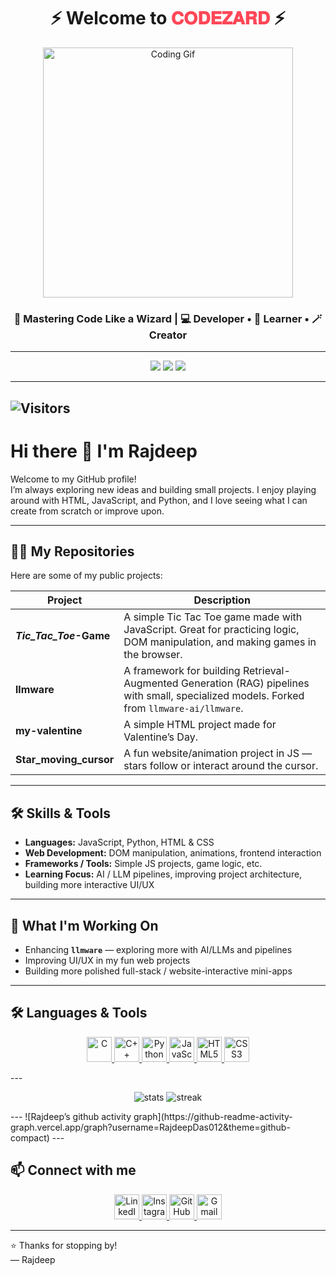 <!-- Header with GIF -->
<!-- CODEZARD Profile Header -->
<h1 align="center">⚡ Welcome to <span style="color:#ff4757;">𝐂𝐎𝐃𝐄𝐙𝐀𝐑𝐃</span> ⚡</h1>

<p align="center">
  <img src="https://media.giphy.com/media/qgQUggAC3Pfv687qPC/giphy.gif" width="400" alt="Coding Gif">
</p>

<h3 align="center">🚀 Mastering Code Like a Wizard | 💻 Developer • 🌱 Learner • 🪄 Creator</h3>

---

<!-- Stylish Badges -->
<p align="center">
  <img src="https://img.shields.io/badge/CODEZARD-%F0%9F%92%BB-blueviolet?style=for-the-badge&logo=github" />
  <img src="https://img.shields.io/badge/Web%20Dev-%E2%9C%A8-green?style=for-the-badge&logo=javascript" />
  <img src="https://img.shields.io/badge/AI%20Explorer-%F0%9F%94%AE-orange?style=for-the-badge&logo=python" />
</p>


---
![Visitors](https://komarev.com/ghpvc/?username=RajdeepDas012&color=blue)
---


# Hi there 👋 I'm Rajdeep 
Welcome to my GitHub profile!  
I’m always exploring new ideas and building small projects. I enjoy playing around with HTML, JavaScript, and Python, and I love seeing what I can create from scratch or improve upon.

---

## 🧑‍💻 My Repositories

Here are some of my public projects:

| Project | Description |
|---|---|
| **_Tic_Tac_Toe_-Game** | A simple Tic Tac Toe game made with JavaScript. Great for practicing logic, DOM manipulation, and making games in the browser.|
| **llmware** | A framework for building Retrieval-Augmented Generation (RAG) pipelines with small, specialized models. Forked from `llmware-ai/llmware`. |
| **my-valentine** | A simple HTML project made for Valentine’s Day. |
| **Star_moving_cursor** | A fun website/animation project in JS — stars follow or interact around the cursor. |

---

## 🛠️ Skills & Tools

- **Languages:** JavaScript, Python, HTML & CSS  
- **Web Development:** DOM manipulation, animations, frontend interaction  
- **Frameworks / Tools:** Simple JS projects, game logic, etc.  
- **Learning Focus:** AI / LLM pipelines, improving project architecture, building more interactive UI/UX  

---

## 🎯 What I'm Working On

- Enhancing **`llmware`** — exploring more with AI/LLMs and pipelines  
- Improving UI/UX in my fun web projects  
- Building more polished full-stack / website-interactive mini-apps  

---
## 🛠️ Languages & Tools

<p align="center">
  <a href="https://en.cppreference.com/w/c" target="_blank" title="Click to visit C official docs">
    <img src="https://cdn.jsdelivr.net/gh/devicons/devicon/icons/c/c-original.svg" alt="C" width="40" height="40"/>
  </a>  
  <a href="https://isocpp.org/" target="_blank" title="Click to visit C++ official site">
    <img src="https://cdn.jsdelivr.net/gh/devicons/devicon/icons/cplusplus/cplusplus-original.svg" alt="C++" width="40" height="40"/>
  </a>  
  <a href="https://www.python.org/" target="_blank" title="Click to visit Python.org">
    <img src="https://cdn.jsdelivr.net/gh/devicons/devicon/icons/python/python-original.svg" alt="Python" width="40" height="40"/>
  </a>  
  <a href="https://developer.mozilla.org/en-US/docs/Web/JavaScript" target="_blank" title="Click to visit JavaScript MDN docs">
    <img src="https://cdn.jsdelivr.net/gh/devicons/devicon/icons/javascript/javascript-original.svg" alt="JavaScript" width="40" height="40"/>
  </a>  
  <a href="https://developer.mozilla.org/en-US/docs/Web/HTML" target="_blank" title="Click to visit HTML5 MDN docs">
    <img src="https://cdn.jsdelivr.net/gh/devicons/devicon/icons/html5/html5-original.svg" alt="HTML5" width="40" height="40"/>
  </a>  
  <a href="https://developer.mozilla.org/en-US/docs/Web/CSS" target="_blank" title="Click to visit CSS3 MDN docs">
    <img src="https://cdn.jsdelivr.net/gh/devicons/devicon/icons/css3/css3-original.svg" alt="CSS3" width="40" height="40"/>
  </a>
</p>
---
<p align="center">
  <img src="https://github-readme-stats.vercel.app/api?username=RajdeepDas012&show_icons=true&theme=radical" alt="stats" />
  <img src="https://github-readme-streak-stats.herokuapp.com/?user=RajdeepDas012&theme=radical" alt="streak" />
</p>
---
![Rajdeep’s github activity graph](https://github-readme-activity-graph.vercel.app/graph?username=RajdeepDas012&theme=github-compact)
---


## 📫 Connect with me

<p align="center">
  <!-- LinkedIn -->
  <a href="https://www.linkedin.com/in/rajdeep-das-5756aa300" target="_blank">
    <img src="https://cdn.jsdelivr.net/gh/devicons/devicon/icons/linkedin/linkedin-original.svg" alt="LinkedIn" width="40" height="40"/>
  </a>
  
  <!-- Instagram -->
  <a href="https://www.instagram.com/_rajdeep_das_99" target="_blank">
    <img src="https://cdn.jsdelivr.net/gh/simple-icons/simple-icons/icons/instagram.svg" alt="Instagram" width="40" height="40" style="fill:#E4405F;"/>
  </a>
  
  <!-- GitHub -->
  <a href="https://github.com/RajdeepDas012" target="_blank">
    <img src="https://cdn.jsdelivr.net/gh/devicons/devicon/icons/github/github-original.svg" alt="GitHub" width="40" height="40"/>
  </a>
  
  <!-- Gmail -->
  <a href="mailto:rajdeepdas007007@gmail.com" target="_blank">
    <img src="https://cdn.jsdelivr.net/gh/simple-icons/simple-icons/icons/gmail.svg" alt="Gmail" width="40" height="40" style="fill:#EA4335;"/>
  </a>
</p>





---

⭐️ Thanks for stopping by!  
— Rajdeep  


